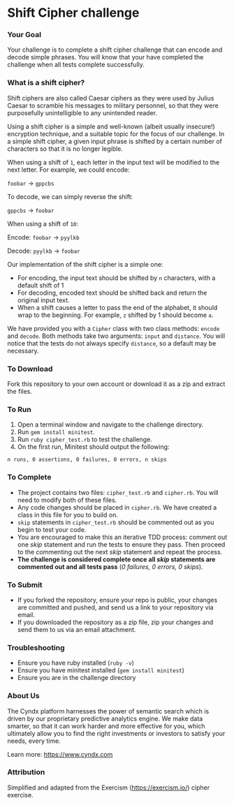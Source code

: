 # Shift Cipher challenge
### Your Goal
Your challenge is to complete a shift cipher challenge that can encode and decode simple phrases.
You will know that your have completed the challenge when all tests complete successfully.

### What is a shift cipher?
Shift ciphers are also called Caesar ciphers as they were used by Julius Caesar to scramble his messages to military personnel, so that they were purposefully unintelligible to any unintended reader.

Using a shift cipher is a simple and well-known (albeit usually insecure!) encryption technique, and a suitable topic for the focus of our challenge. In a simple shift cipher, a given input phrase is shifted by a certain number of characters so that it is no longer legible. 

When using a shift of `1`, each letter in the input text will be modified to the next letter. For example, we could encode:

`foobar` -> `gppcbs`

To decode, we can simply reverse the shift:

`gppcbs` -> `foobar`

When using a shift of `10`:

Encode: `foobar` -> `pyylkb`

Decode: `pyylkb` -> `foobar`


Our implementation of the shift cipher is a simple one:
- For encoding, the input text should be shifted by `n` characters, with a default shift of 1
- For decoding, encoded text should be shifted back and return the original input text.
- When a shift causes a letter to pass the end of the alphabet, it should wrap to the beginning. For example, `z` shifted by 1 should become `a`.

We have provided you with a `Cipher` class with two class methods: `encode` and `decode`.
Both methods take two arguments: `input` and `distance`. You will notice that the tests do not always specify `distance`, so a default may be necessary.

### To Download
Fork this repository to your own account or download it as a zip and extract the files.

### To Run
1. Open a terminal window and navigate to the challenge directory.
2. Run `gem install minitest`.
3. Run `ruby cipher_test.rb` to test the challenge. 
4. On the first run, Minitest should output the following:
```
n runs, 0 assertions, 0 failures, 0 errors, n skips
```

### To Complete
- The project contains two files: `cipher_test.rb` and `cipher.rb`. You will need to modify both of these files.
- Any code changes should be placed in `cipher.rb`. We have created a class in this file for you to build on.
- `skip` statements in `cipher_test.rb` should be commented out as you begin to test your code.
- You are encouraged to make this an iterative TDD process: comment out one _skip_ statement and run the tests to ensure they pass. Then proceed to the commenting out the next _skip_ statement and repeat the process.
- **The challenge is considered complete once all _skip_ statements are commented out and all tests pass** (_0 failures, 0 errors, 0 skips_).

### To Submit
  - If you forked the repository, ensure your repo is public, your changes are committed and pushed, and send us a link to your repository via email.
  - If you downloaded the repository as a zip file, zip your changes and send them to us via an email attachment.

### Troubleshooting
- Ensure you have ruby installed (`ruby -v`)
- Ensure you have minitest installed (`gem install minitest`)
- Ensure you are in the challenge directory

### About Us
The Cyndx platform harnesses the power of semantic search which is driven by our proprietary predictive analytics engine. We make data smarter, so that it can work harder and more effective for you, which ultimately allow you to find the right investments or investors to satisfy your needs, every time.

Learn more: https://www.cyndx.com

### Attribution
Simplified and adapted from the Exercism (https://exercism.io/) cipher exercise.
